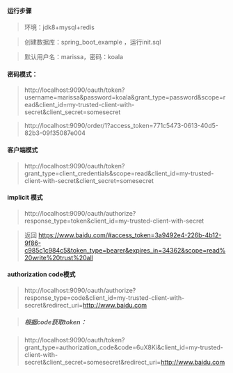 #### 运行步骤
> 环境：jdk8+mysql+redis

> 创建数据库：spring_boot_example ，运行init.sql

> 默认用户名：marissa，密码：koala



#### 密码模式：

> http://localhost:9090/oauth/token?username=marissa&password=koala&grant_type=password&scope=read&client_id=my-trusted-client-with-secret&client_secret=somesecret

> http://localhost:9090/order/1?access_token=771c5473-0613-40d5-82b3-09f35087e004

#### 客户端模式
> http://localhost:9090/oauth/token?grant_type=client_credentials&scope=read&client_id=my-trusted-client-with-secret&client_secret=somesecret

#### implicit 模式
> http://localhost:9090/oauth/authorize?response_type=token&client_id=my-trusted-client-with-secret

> 返回 https://www.baidu.com/#access_token=3a9492e4-226b-4b12-9f86-c985c1c984c5&token_type=bearer&expires_in=34362&scope=read%20write%20trust%20all


#### authorization code模式
> http://localhost:9090/oauth/authorize?response_type=code&client_id=my-trusted-client-with-secret&redirect_uri=http://www.baidu.com

> ##### 根据code获取token：

> http://localhost:9090/oauth/token?grant_type=authorization_code&code=6uX8Ki&client_id=my-trusted-client-with-secret&client_secret=somesecret&redirect_uri=http://www.baidu.com


